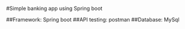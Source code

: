 #Simple banking app using Spring boot 

##Framework: Spring boot
##API testing: postman
##Database: MySql
